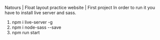 Natours | Float layout practice website | First project
In order to run it you have to install live server and sass.
1. npm i live-server -g
2. npm i node-sass --save
3. npm run start
